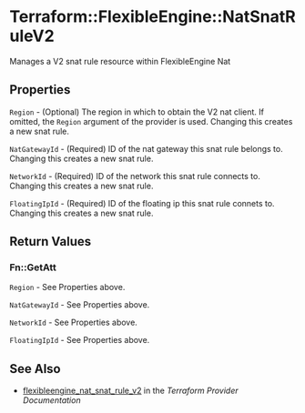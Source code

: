 # Terraform::FlexibleEngine::NatSnatRuleV2

Manages a V2 snat rule resource within FlexibleEngine Nat

## Properties

`Region` - (Optional) The region in which to obtain the V2 nat client.
If omitted, the `Region` argument of the provider is used. Changing this
creates a new snat rule.

`NatGatewayId` - (Required) ID of the nat gateway this snat rule belongs to.
Changing this creates a new snat rule.

`NetworkId` - (Required) ID of the network this snat rule connects to.
Changing this creates a new snat rule.

`FloatingIpId` - (Required) ID of the floating ip this snat rule connets to.
Changing this creates a new snat rule.


## Return Values

### Fn::GetAtt

`Region` - See Properties above.

`NatGatewayId` - See Properties above.

`NetworkId` - See Properties above.

`FloatingIpId` - See Properties above.

## See Also

* [flexibleengine_nat_snat_rule_v2](https://www.terraform.io/docs/providers/flexibleengine/r/nat_snat_rule_v2.html) in the _Terraform Provider Documentation_